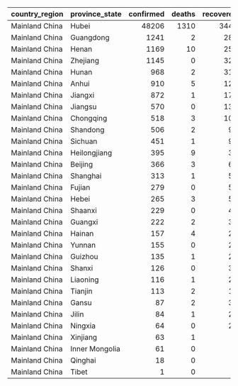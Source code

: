 

|country_region |province_state | confirmed| deaths| recovered| confirmed_pct| death_rate| recovery_rate|
|:--------------|:--------------|---------:|------:|---------:|-------------:|----------:|-------------:|
|Mainland China |Hubei          |     48206|   1310|      3441|         79.91|       2.72|          7.14|
|Mainland China |Guangdong      |      1241|      2|       284|          2.06|       0.16|         22.88|
|Mainland China |Henan          |      1169|     10|       258|          1.94|       0.86|         22.07|
|Mainland China |Zhejiang       |      1145|      0|       327|          1.90|       0.00|         28.56|
|Mainland China |Hunan          |       968|      2|       312|          1.60|       0.21|         32.23|
|Mainland China |Anhui          |       910|      5|       128|          1.51|       0.55|         14.07|
|Mainland China |Jiangxi        |       872|      1|       170|          1.45|       0.11|         19.50|
|Mainland China |Jiangsu        |       570|      0|       131|          0.94|       0.00|         22.98|
|Mainland China |Chongqing      |       518|      3|       102|          0.86|       0.58|         19.69|
|Mainland China |Shandong       |       506|      2|        98|          0.84|       0.40|         19.37|
|Mainland China |Sichuan        |       451|      1|        93|          0.75|       0.22|         20.62|
|Mainland China |Heilongjiang   |       395|      9|        31|          0.65|       2.28|          7.85|
|Mainland China |Beijing        |       366|      3|        68|          0.61|       0.82|         18.58|
|Mainland China |Shanghai       |       313|      1|        57|          0.52|       0.32|         18.21|
|Mainland China |Fujian         |       279|      0|        54|          0.46|       0.00|         19.35|
|Mainland China |Hebei          |       265|      3|        55|          0.44|       1.13|         20.75|
|Mainland China |Shaanxi        |       229|      0|        42|          0.38|       0.00|         18.34|
|Mainland China |Guangxi        |       222|      2|        33|          0.37|       0.90|         14.86|
|Mainland China |Hainan         |       157|      4|        27|          0.26|       2.55|         17.20|
|Mainland China |Yunnan         |       155|      0|        23|          0.26|       0.00|         14.84|
|Mainland China |Guizhou        |       135|      1|        20|          0.22|       0.74|         14.81|
|Mainland China |Shanxi         |       126|      0|        33|          0.21|       0.00|         26.19|
|Mainland China |Liaoning       |       116|      1|        21|          0.19|       0.86|         18.10|
|Mainland China |Tianjin        |       113|      2|        11|          0.19|       1.77|          9.73|
|Mainland China |Gansu          |        87|      2|        31|          0.14|       2.30|         35.63|
|Mainland China |Jilin          |        84|      1|        22|          0.14|       1.19|         26.19|
|Mainland China |Ningxia        |        64|      0|        24|          0.11|       0.00|         37.50|
|Mainland China |Xinjiang       |        63|      1|         3|          0.10|       1.59|          4.76|
|Mainland China |Inner Mongolia |        61|      0|         6|          0.10|       0.00|          9.84|
|Mainland China |Qinghai        |        18|      0|         9|          0.03|       0.00|         50.00|
|Mainland China |Tibet          |         1|      0|         1|          0.00|       0.00|        100.00|
